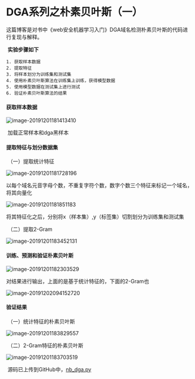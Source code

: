 

# DGA系列之朴素贝叶斯（一）

​	这篇博客是对书中《web安全机器学习入门》DGA域名检测朴素贝叶斯的代码进行复现与解释。

​	**实验步骤如下**

	1. 获取样本数据
	2. 提取特征
	3. 将样本划分为训练集和测试集
	4. 使用朴素贝叶斯算法在训练集上训练，获得模型数据
	5. 使用模型数据在测试集上进行测试
	6. 验证朴素贝叶斯算法的结果
#### 获取样本数据

![image-20191201181413410](C:\Users\xingchi\AppData\Roaming\Typora\typora-user-images\image-20191201181413410.png)

​	加载正常样本和dga黑样本

#### 提取特征与划分数据集

​	（一）提取统计特征

![image-20191201181728196](C:\Users\xingchi\AppData\Roaming\Typora\typora-user-images\image-20191201181728196.png)

​	以每个域名元音字母个数，不重复字符个数，数字个数三个特征来标记一个域名，将其向量化

![image-20191201181851183](C:\Users\xingchi\AppData\Roaming\Typora\typora-user-images\image-20191201181851183.png)

​	将其特征化之后，分别将x（样本集）,y（标签集）切割划分为训练集和测试集

​	（二）提取2-Gram

![image-20191201183452131](C:\Users\xingchi\AppData\Roaming\Typora\typora-user-images\image-20191201183452131.png)

#### 训练、预测和验证朴素贝叶斯

![image-20191201182303529](C:\Users\xingchi\AppData\Roaming\Typora\typora-user-images\image-20191201182303529.png)

对结果进行输出，上面的是基于统计特征的，下面的2-Gram也

![image-20191202094152720](C:\Users\xingchi\AppData\Roaming\Typora\typora-user-images\image-20191202094152720.png)

#### 验证结果

​	（一）统计特征的朴素贝叶斯

![image-20191201183829557](C:\Users\xingchi\AppData\Roaming\Typora\typora-user-images\image-20191201183829557.png)

​	（二）2-Gram特征的朴素贝叶斯

![image-20191201183703519](C:\Users\xingchi\AppData\Roaming\Typora\typora-user-images\image-20191201183703519.png)



​	源码已上传到GitHub中，[nb_dga.py](https://github.com/Xandra-chan/Deep-learning-of-DGA/blob/master/code/deep_learning/nb_dga.py) 


